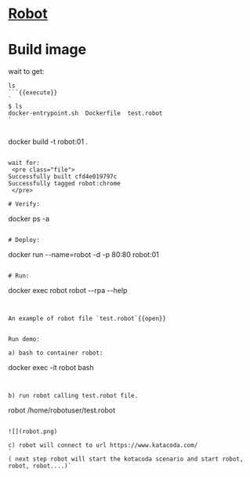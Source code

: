 # [Robot](https://robotframework.org/)



# Build image

wait to get:
```
ls
```{{execute}}
`
$ ls
docker-entrypoint.sh  Dockerfile  test.robot
`


```
docker build -t robot:01 .
```{{execute}}

wait for:
 <pre class="file">
Successfully built cfd4e019797c
Successfully tagged robot:chrome
 </pre>

# Verify:
```
docker ps -a
```{{execute}}

# Deploy:
```
docker run --name=robot -d -p 80:80 robot:01
```{{execute}}

# Run:
```
docker exec robot robot --rpa --help
```{{execute}}


An example of robot file `test.robot`{{open}}


Run demo:

a) bash to container robot:
```
docker exec -it robot bash
```{{execute}}


b) run robot calling test.robot file.
```
robot /home/robotuser/test.robot
```{{execute}}

![](robot.png)

c) robot will connect to url https://www.katacoda.com/
`
( next step robot will start the kotacoda scenario and start robot, robot, robot....)`
